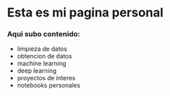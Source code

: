# Esta es mi pagina personal
### Aqui subo contenido:
  - limpieza de datos
  - obtencion de datos
  - machine learning 
  - deep learning
  - proyectos de interes
  - notebooks personales 
